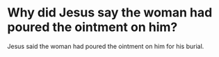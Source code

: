# Why did Jesus say the woman had poured the ointment on him?

Jesus said the woman had poured the ointment on him for his burial.
